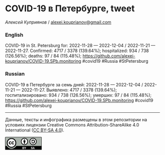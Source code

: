 COVID-19 в Петербурге, tweet
============================

*Алексей Куприянов* /
<a href="mailto:alexei.kouprianov@gmail.com" class="email">alexei.kouprianov@gmail.com</a>

### English

COVID-19 in St. Petersburg for: 2022-11-28 — 2022-12-04 / 2022-11-21 —
2022-11-27. Сonfirmed: 4717 / 3378 (139.64%); hospitalized: 934 / 738
(126.56%); deaths: 97 / 84 (115.48%);
<a href="https://github.com/alexei-kouprianov/COVID-19.SPb.monitoring" class="uri">https://github.com/alexei-kouprianov/COVID-19.SPb.monitoring</a>
\#covid19 \#Russia \#StPetersburg

### Russian

COVID-19 в Петербурге за семь дней: 2022-11-28 — 2022-12-04 / 2022-11-21
— 2022-11-27. Выявлено: 4717 / 3378 (139.64%); госпитализировано: 934 /
738 (126.56%); умерших: 97 / 84 (115.48%);
<a href="https://github.com/alexei-kouprianov/COVID-19.SPb.monitoring" class="uri">https://github.com/alexei-kouprianov/COVID-19.SPb.monitoring</a>
\#covid19 \#Russia \#StPetersburg

------------------------------------------------------------------------

Данные, тексты и инфографика размещены в этом репозитории на условиях
лицензии Creative Commons Attribution-ShareAlike 4.0 International ([CC
BY-SA 4.0](https://creativecommons.org/licenses/by-sa/4.0/)).

![](../misc/CC-BY-SA-icon.png "CC-BY-SA")
